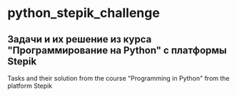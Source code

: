 # python_stepik_challenge
Задачи и их решение из курса "Программирование на Python" с платформы Stepik
---------------------------------------------------------------------------------------------
Tasks and their solution from the course "Programming in Python" from the platform Stepik
